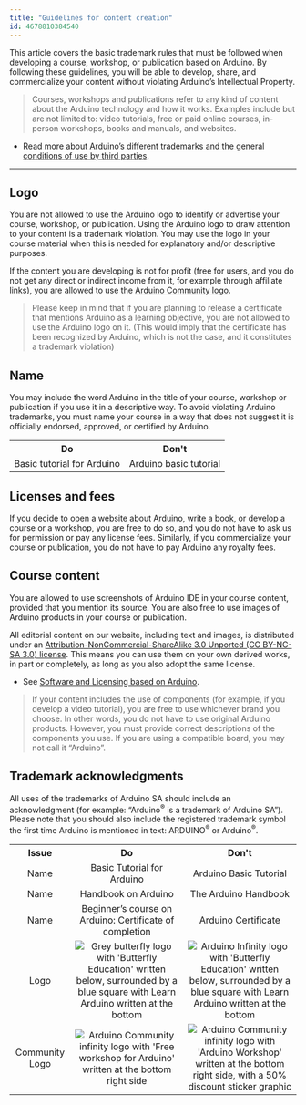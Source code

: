 ```yaml
---
title: "Guidelines for content creation"
id: 4678810384540
---
```


This article covers the basic trademark rules that must be followed when developing a course, workshop, or publication based on Arduino. By following these guidelines, you will be able to develop, share, and commercialize your content without violating Arduino’s Intellectual Property.

> Courses, workshops and publications refer to any kind of content about the Arduino technology and how it works. Examples include but are not limited to: video tutorials, free or paid online courses, in-person workshops, books and manuals, and websites.

* [Read more about Arduino’s different trademarks and the general conditions of use by third parties](https://www.arduino.cc/en/trademark).

---

## Logo

You are not allowed to use the Arduino logo to identify or advertise your course, workshop, or publication. Using the Arduino logo to draw attention to your content is a trademark violation. You may use the logo in your course material when this is needed for explanatory and/or descriptive purposes.

If the content you are developing is not for profit (free for users, and you do not get any direct or indirect income from it, for example through affiliate links), you are allowed to use the [Arduino Community logo](https://www.arduino.cc/en/Trademark/CommunityLogo).

> Please keep in mind that if you are planning to release a certificate that mentions Arduino as a learning objective, you are not allowed to use the Arduino logo on it. (This would imply that the certificate has been recognized by Arduino, which is not the case, and it constitutes a trademark violation)

## Name

You may include the word Arduino in the title of your course, workshop or publication if you use it in a descriptive way.
To avoid violating Arduino trademarks, you must name your course in a way that does not suggest it is officially endorsed, approved, or certified by Arduino.

<table>
  <tr>
    <th style="text-align: center;">Do</th>
    <th style="text-align: center;">Don't</th>
  </tr>
  <tr>
    <td>Basic tutorial for Arduino</td>
    <td>Arduino basic tutorial</td>
  </tr>
</table>

## Licenses and fees

If you decide to open a website about Arduino, write a book, or develop a course or a workshop, you are free to do so, and you do not have to ask us for permission or pay any license fees. Similarly, if you commercialize your course or publication, you do not have to pay Arduino any royalty fees.

## Course content

You are allowed to use screenshots of Arduino IDE in your course content, provided that you mention its source. You are also free to use images of Arduino products in your course or publication.

All editorial content on our website, including text and images, is distributed under an [Attribution-NonCommercial-ShareAlike 3.0 Unported (CC BY-NC-SA 3.0) license](https://creativecommons.org/licenses/by-nc-sa/3.0/). This means you can use them on your own derived works, in part or completely, as long as you also adopt the same license.

* See [Software and Licensing based on Arduino](https://support.arduino.cc/hc/en-us/articles/4415094490770-Distributing-products-based-on-Arduino).

> If your content includes the use of components (for example, if you develop a video tutorial), you are free to use whichever brand you choose. In other words, you do not have to use original Arduino products. However, you must provide correct descriptions of the components you use. If you are using a compatible board, you may not call it “Arduino”.

## Trademark acknowledgments

All uses of the trademarks of Arduino SA should include an acknowledgment (for example: “Arduino<sup>®</sup> is a trademark of Arduino SA”). Please note that you should also include the registered trademark symbol the first time Arduino is mentioned in text: ARDUINO<sup>®</sup> or Arduino<sup>®</sup>.

<table style="text-align: center;">
  <tr>
    <th  style="text-align: center;"> Issue</th>
    <th  style="text-align: center;"> Do</th>
    <th  style="text-align: center;"> Don't</th>
  </tr>
  <tr>
    <td>Name</td>
    <td>Basic Tutorial for Arduino</td>
    <td>Arduino Basic Tutorial</td>
  </tr>
  <tr>
    <td>Name</td>
    <td>Handbook on Arduino</td>
    <td>The Arduino Handbook</td>
  </tr>
  <tr>
    <td>Name</td>
    <td>Beginner’s course on Arduino: Certificate of completion</td>
    <td>Arduino Certificate</td>
  </tr>
  <tr>
    <td >Logo</td>
    <td ><img src="https://content.arduino.cc/assets/LearnArduino_good_example.png" alt="Grey butterfly logo with 'Butterfly Education' written below, surrounded by a blue square with Learn Arduino written at the bottom"></td>
    <td><img src="https://content.arduino.cc/assets/LearnArduino_bad_example.png" alt="Arduino Infinity logo with 'Butterfly Education' written below, surrounded by a blue square with Learn Arduino written at the bottom"></td>
  </tr>
  <tr>
    <td>Community Logo</td>
    <td> <img src="https://content.arduino.cc/assets/CommunityLogo_good_example.png" alt="Arduino Community infinity logo with 'Free workshop for Arduino' written at the bottom right side"></td>
    <td><img src="https://content.arduino.cc/assets/CommunityLogo_bad_example.png" alt="Arduino Community infinity logo with 'Arduino Workshop' written at the bottom right side, with a 50% discount sticker graphic"></td>
  </tr>
</table>
